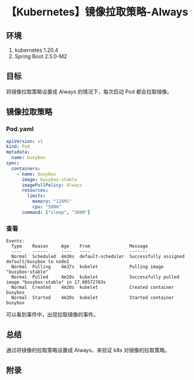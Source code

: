 # 【Kubernetes】镜像拉取策略-Always

## 环境

1. kubernetes 1.20.4
2. Spring Boot 2.5.0-M2

## 目标

将镜像拉取策略设置成 Always 的情况下，每次启动 Pod 都会拉取镜像。

## 镜像拉取策略

### Pod.yaml

```yaml
apiVersion: v1
kind: Pod
metadata:
  name: busybox
spec:
  containers:
    - name: busybox
      image: busybox:stable
      imagePullPolicy: Always
      resources:
        limits:
          memory: "128Mi"
          cpu: "500m"
      command: ["sleep", "3600"]
```

### 查看

```
Events:
  Type    Reason     Age    From               Message
  ----    ------     ----   ----               -------
  Normal  Scheduled  4m38s  default-scheduler  Successfully assigned default/busybox to node2
  Normal  Pulling    4m37s  kubelet            Pulling image "busybox:stable"
  Normal  Pulled     4m20s  kubelet            Successfully pulled image "busybox:stable" in 17.00572703s
  Normal  Created    4m20s  kubelet            Created container busybox
  Normal  Started    4m20s  kubelet            Started container busybox
```

可以看到事件中，出现拉取镜像的事件。

## 总结

通过将镜像的拉取策略设置成 Always，来验证 k8s 对镜像的拉取策略。

## 附录
